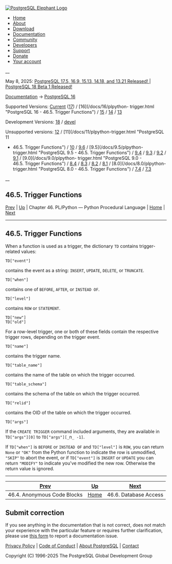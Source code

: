[ ![PostgreSQL Elephant Logo](/media/img/about/press/elephant.png) ](/)

  * [Home](/ "Home")
  * [About](/about/ "About")
  * [Download](/download/ "Download")
  * [Documentation](/docs/ "Documentation")
  * [Community](/community/ "Community")
  * [Developers](/developer/ "Developers")
  * [Support](/support/ "Support")
  * [Donate](/about/donate/ "Donate")
  * [Your account](/account/ "Your account")

__

May 8, 2025: [ PostgreSQL 17.5, 16.9, 15.13, 14.18, and 13.21 Released! ](/about/news/postgresql-175-169-1513-1418-and-1321-released-3072/) | [ PostgreSQL 18 Beta 1 Released! ](/about/news/postgresql-18-beta-1-released-3070/)

[Documentation](/docs/ "Documentation") -> [PostgreSQL
16](/docs/16/index.html)

Supported Versions: [Current](/docs/current/plpython-trigger.html "PostgreSQL
17 - 46.5. Trigger Functions") ([17](/docs/17/plpython-trigger.html
"PostgreSQL 17 - 46.5. Trigger Functions")) / [16](/docs/16/plpython-
trigger.html "PostgreSQL 16 - 46.5. Trigger Functions") /
[15](/docs/15/plpython-trigger.html "PostgreSQL 15 - 46.5. Trigger Functions")
/ [14](/docs/14/plpython-trigger.html "PostgreSQL 14 - 46.5. Trigger
Functions") / [13](/docs/13/plpython-trigger.html "PostgreSQL 13 -
46.5. Trigger Functions")

Development Versions: [18](/docs/18/plpython-trigger.html "PostgreSQL 18 -
46.5. Trigger Functions") / [devel](/docs/devel/plpython-trigger.html
"PostgreSQL devel - 46.5. Trigger Functions")

Unsupported versions: [12](/docs/12/plpython-trigger.html "PostgreSQL 12 -
46.5. Trigger Functions") / [11](/docs/11/plpython-trigger.html "PostgreSQL 11
- 46.5. Trigger Functions") / [10](/docs/10/plpython-trigger.html "PostgreSQL
10 - 46.5. Trigger Functions") / [9.6](/docs/9.6/plpython-trigger.html
"PostgreSQL 9.6 - 46.5. Trigger Functions") / [9.5](/docs/9.5/plpython-
trigger.html "PostgreSQL 9.5 - 46.5. Trigger Functions") /
[9.4](/docs/9.4/plpython-trigger.html "PostgreSQL 9.4 - 46.5. Trigger
Functions") / [9.3](/docs/9.3/plpython-trigger.html "PostgreSQL 9.3 -
46.5. Trigger Functions") / [9.2](/docs/9.2/plpython-trigger.html "PostgreSQL
9.2 - 46.5. Trigger Functions") / [9.1](/docs/9.1/plpython-trigger.html
"PostgreSQL 9.1 - 46.5. Trigger Functions") / [9.0](/docs/9.0/plpython-
trigger.html "PostgreSQL 9.0 - 46.5. Trigger Functions") /
[8.4](/docs/8.4/plpython-trigger.html "PostgreSQL 8.4 - 46.5. Trigger
Functions") / [8.3](/docs/8.3/plpython-trigger.html "PostgreSQL 8.3 -
46.5. Trigger Functions") / [8.2](/docs/8.2/plpython-trigger.html "PostgreSQL
8.2 - 46.5. Trigger Functions") / [8.1](/docs/8.1/plpython-trigger.html
"PostgreSQL 8.1 - 46.5. Trigger Functions") / [8.0](/docs/8.0/plpython-
trigger.html "PostgreSQL 8.0 - 46.5. Trigger Functions") /
[7.4](/docs/7.4/plpython-trigger.html "PostgreSQL 7.4 - 46.5. Trigger
Functions") / [7.3](/docs/7.3/plpython-trigger.html "PostgreSQL 7.3 -
46.5. Trigger Functions")

__

46.5. Trigger Functions  
---  
[Prev](plpython-do.html "46.4. Anonymous Code Blocks")  | [Up](plpython.html "Chapter 46. PL/Python — Python Procedural Language") | Chapter 46. PL/Python — Python Procedural Language | [Home](index.html "PostgreSQL 16.9 Documentation") |  [Next](plpython-database.html "46.6. Database Access")  
  
* * *

## 46.5. Trigger Functions #

When a function is used as a trigger, the dictionary `TD` contains trigger-
related values:

`TD["event"]`

    

contains the event as a string: `INSERT`, `UPDATE`, `DELETE`, or `TRUNCATE`.

`TD["when"]`

    

contains one of `BEFORE`, `AFTER`, or `INSTEAD OF`.

`TD["level"]`

    

contains `ROW` or `STATEMENT`.

`TD["new"]`  
`TD["old"]`

    

For a row-level trigger, one or both of these fields contain the respective
trigger rows, depending on the trigger event.

`TD["name"]`

    

contains the trigger name.

`TD["table_name"]`

    

contains the name of the table on which the trigger occurred.

`TD["table_schema"]`

    

contains the schema of the table on which the trigger occurred.

`TD["relid"]`

    

contains the OID of the table on which the trigger occurred.

`TD["args"]`

    

If the `CREATE TRIGGER` command included arguments, they are available in
`TD["args"][0]` to `TD["args"][_`n`_ -1]`.

If `TD["when"]` is `BEFORE` or `INSTEAD OF` and `TD["level"]` is `ROW`, you
can return `None` or `"OK"` from the Python function to indicate the row is
unmodified, `"SKIP"` to abort the event, or if `TD["event"]` is `INSERT` or
`UPDATE` you can return `"MODIFY"` to indicate you've modified the new row.
Otherwise the return value is ignored.

* * *

[Prev](plpython-do.html "46.4. Anonymous Code Blocks")  | [Up](plpython.html "Chapter 46. PL/Python — Python Procedural Language") |  [Next](plpython-database.html "46.6. Database Access")  
---|---|---  
46.4. Anonymous Code Blocks  | [Home](index.html "PostgreSQL 16.9 Documentation") |  46.6. Database Access  
  
## Submit correction

If you see anything in the documentation that is not correct, does not match
your experience with the particular feature or requires further clarification,
please use [this form](/account/comments/new/16/plpython-trigger.html/) to
report a documentation issue.

[Privacy Policy](/about/privacypolicy) | [Code of Conduct](/about/policies/coc/) | [About PostgreSQL](/about/) | [Contact](/about/contact/)  

Copyright (C) 1996-2025 The PostgreSQL Global Development Group

